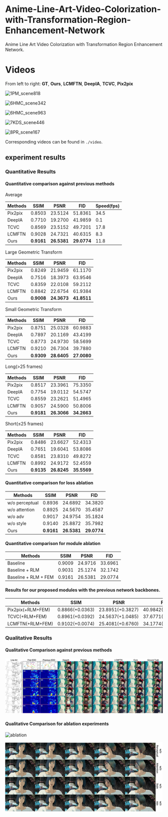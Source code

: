 # Anime-Line-Art-Video-Colorization-with-Transformation-Region-Enhancement-Network
Anime Line Art Video Colorization with Transformation Region Enhancement Network.

# Videos

From left to right: **GT**, **Ours**, **LCMFTN**, **DeepIA**, **TCVC**, **Pix2pix**

![1PM_scene818](./gif/1PM_scene818.gif)

![6HMC_scene342](./gif/6HMC_scene342.gif)

![6HMC_scene963](./gif/6HMC_scene963.gif)

![7KDS_scene446](./gif/7KDS_scene446.gif)

![8PR_scene167](./gif/8PR_scene167.gif)

Corresponding videos can be found in `./video`.

## experiment results

### Quantitative Results

#### Quantitative comparison against previous methods

Average

| Methods | SSIM       | PSNR        | FID         | Speed(fps) |
| ------- | ---------- | ----------- | ----------- | ---------- |
| Pix2pix | 0.8503     | 23.5124     | 51.8361     | 34.5       |
| DeepIA  | 0.7710     | 19.2700     | 41.9859     | 0.1        |
| TCVC    | 0.8569     | 23.5152     | 49.7201     | 17.8       |
| LCMFTN  | 0.9028     | 24.7321     | 40.6315     | 8.3        |
| Ours    | **0.9161** | **26.5381** | **29.0774** | 11.8       |

Large Geometric Transform

| Methods | SSIM       | PSNR        | FID         |
| ------- | ---------- | ----------- | ----------- |
| Pix2pix | 0.8249     | 21.9459     | 61.1170     |
| DeepIA  | 0.7516     | 18.3973     | 63.9546     |
| TCVC    | 0.8359     | 22.0108     | 59.2112     |
| LCMFTN  | 0.8842     | 22.6754     | 61.9384     |
| Ours    | **0.9008** | **24.3673** | **41.8511** |

Small Geometric Transform

| Methods | SSIM       | PSNR        | FID         |
| ------- | ---------- | ----------- | ----------- |
| Pix2pix | 0.8751     | 25.0328     | 60.9883     |
| DeepIA  | 0.7897     | 20.1169     | 43.4199     |
| TCVC    | 0.8773     | 24.9730     | 58.5699     |
| LCMFTN  | 0.9210     | 26.7304     | 39.7880     |
| Ours    | **0.9309** | **28.6405** | **27.0080** |

Long(>25 frames)

| Methods | SSIM       | PSNR        | FID         |
| ------- | ---------- | ----------- | ----------- |
| Pix2pix | 0.8517     | 23.3961     | 75.3350     |
| DeepIA  | 0.7754     | 19.0112     | 54.5747     |
| TCVC    | 0.8559     | 23.2621     | 51.4965     |
| LCMFTN  | 0.9057     | 24.5900     | 50.8006     |
| Ours    | **0.9181** | **26.3066** | **34.2663** |

Short(≤25 frames)

| Methods | SSIM       | PSNR        | FID         |
| ------- | ---------- | ----------- | ----------- |
| Pix2pix | 0.8486     | 23.6627     | 52.4313     |
| DeepIA  | 0.7651     | 19.6041     | 53.8086     |
| TCVC    | 0.8581     | 23.8310     | 49.8272     |
| LCMFTN  | 0.8992     | 24.9172     | 52.4559     |
| Ours    | **0.9135** | **26.8245** | **35.5569** |

#### Quantitative comparison for loss ablation

| Methods        | SSIM       | PSNR        | FID         |
| -------------- | ---------- | ----------- | ----------- |
| w/o perceptual | 0.8936     | 24.6892     | 34.3820     |
| w/o attention  | 0.8925     | 24.5670     | 35.4587     |
| w/o adv        | 0.9017     | 24.9754     | 35.1824     |
| w/o style      | 0.9140     | 25.8872     | 35.7982     |
| Ours           | **0.9161** | **26.5381** | **29.0774** |

#### Quantitative comparison for module ablation

| Methods              | SSIM   | PSNR    | FID     |
| -------------------- | ------ | ------- | ------- |
| Baseline             | 0.9009 | 24.9716 | 33.6961 |
| Baseline + RLM       | 0.9031 | 25.1274 | 32.1742 |
| Baseline + RLM + FEM | 0.9161 | 26.5381 | 29.0774 |

#### Results for our proposed modules with the previous network backbones.

| Methods           | SSIM            | PSNR             | FID               |
| ----------------- | --------------- | ---------------- | ----------------- |
| Pix2pix(+RLM+FEM) | 0.8866(+0.0363) | 23.8951(+0.3827) | 40.9842(-10.8519) |
| TCVC(+RLM+FEM)    | 0.8961(+0.0392) | 24.5637(+1.0485) | 37.6771(-12.0430) |
| LCMFTN(+RLM+FEM)  | 0.9102(+0.0074) | 25.4081(+0.6760) | 34.1774(-6.4541)  |

### Qualitative Results

#### Qualitative Comparison against previous methods

![Presentation](./image/Presentation.jpg)

#### Qualitative Comparison for ablation experiments

![ablation](./image/ablation.png)

![loss_ablation](./image/loss_ablation.jpg)

